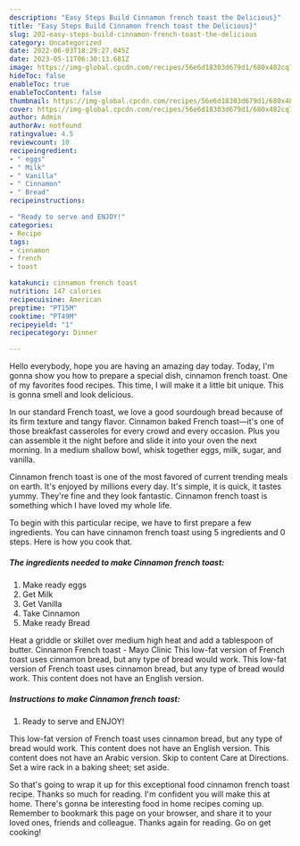 ```yaml
---
description: "Easy Steps Build Cinnamon french toast the Delicious}"
title: "Easy Steps Build Cinnamon french toast the Delicious}"
slug: 202-easy-steps-build-cinnamon-french-toast-the-delicious
category: Uncategorized
date: 2022-06-03T18:29:27.045Z
date: 2023-05-11T06:30:13.681Z
image: https://img-global.cpcdn.com/recipes/56e6d18303d679d1/680x482cq70/cinnamon-french-toast-recipe-main-photo.jpg
hideToc: false
enableToc: true
enableTocContent: false
thumbnail: https://img-global.cpcdn.com/recipes/56e6d18303d679d1/680x482cq70/cinnamon-french-toast-recipe-main-photo.jpg
cover: https://img-global.cpcdn.com/recipes/56e6d18303d679d1/680x482cq70/cinnamon-french-toast-recipe-main-photo.jpg
author: Admin
authorAv: notfound
ratingvalue: 4.5
reviewcount: 10
recipeingredient:
- " eggs"
- " Milk"
- " Vanilla"
- " Cinnamon"
- " Bread"
recipeinstructions:

- "Ready to serve and ENJOY!"
categories:
- Recipe
tags:
- cinnamon
- french
- toast

katakunci: cinnamon french toast 
nutrition: 147 calories
recipecuisine: American
preptime: "PT15M"
cooktime: "PT49M"
recipeyield: "1"
recipecategory: Dinner

---
```



Hello everybody, hope you are having an amazing day today. Today, I'm gonna show you how to prepare a special dish, cinnamon french toast. One of my favorites food recipes. This time, I will make it a little bit unique. This is gonna smell and look delicious.

In our standard French toast, we love a good sourdough bread because of its firm texture and tangy flavor. Cinnamon baked French toast—it&#39;s one of those breakfast casseroles for every crowd and every occasion. Plus you can assemble it the night before and slide it into your oven the next morning. In a medium shallow bowl, whisk together eggs, milk, sugar, and vanilla.

Cinnamon french toast is one of the most favored of current trending meals on earth. It's enjoyed by millions every day. It's simple, it is quick, it tastes yummy. They're fine and they look fantastic. Cinnamon french toast is something which I have loved my whole life.


To begin with this particular recipe, we have to first prepare a few ingredients. You can have cinnamon french toast using 5 ingredients and 0 steps. Here is how you cook that.

<!--inarticleads1-->

##### The ingredients needed to make Cinnamon french toast:

1. Make ready  eggs
1. Get  Milk
1. Get  Vanilla
1. Take  Cinnamon
1. Make ready  Bread


Heat a griddle or skillet over medium high heat and add a tablespoon of butter. Cinnamon French toast - Mayo Clinic This low-fat version of French toast uses cinnamon bread, but any type of bread would work. This low-fat version of French toast uses cinnamon bread, but any type of bread would work. This content does not have an English version. 

<!--inarticleads2-->

##### Instructions to make Cinnamon french toast:


1. Ready to serve and ENJOY!

This low-fat version of French toast uses cinnamon bread, but any type of bread would work. This content does not have an English version. This content does not have an Arabic version. Skip to content Care at Directions. Set a wire rack in a baking sheet; set aside. 

So that's going to wrap it up for this exceptional food cinnamon french toast recipe. Thanks so much for reading. I'm confident you will make this at home. There's gonna be interesting food in home recipes coming up. Remember to bookmark this page on your browser, and share it to your loved ones, friends and colleague. Thanks again for reading. Go on get cooking!
